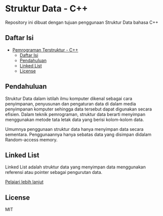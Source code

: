 # Struktur Data - C++

Repository ini dibuat dengan tujuan penggunaan Struktur Data bahasa C++

## Daftar Isi

- [Pemrograman Terstruktur - C++](#struktur-data---c)
  - [Daftar Isi](#daftar-isi)
  - [Pendahuluan](#pendahuluan)
  - [Linked List](#linked-list)
  - [License](#license)

## Pendahuluan

Struktur Data dalam istilah ilmu komputer dikenal sebagai cara penyimpanan, penyusunan dan pengaturan data di dalam media penyimpanan komputer sehingga data tersebut dapat digunakan secara efisien. Dalam teknik pemrograman, struktur data berarti menyimpan menggunakan metode tata letak data yang berisi kolom-kolom data.

Umumnya penggunaan struktur data hanya menyimpan data secara sementara. Penggunaannya hanya sebatas data yang disimpan didalam Random-access memory.

## Linked List

Linked List adalah struktur data yang menyimpan data menggunakan referensi atau pointer sebagai pengurutan data.

[Pelajari lebih lanjut](LinkedList)

## License

MIT
